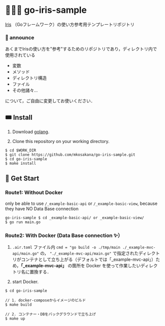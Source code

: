 # 🦸🏼‍♂️ go-iris-sample

[Iris](https://github.com/kataras/iris) （Goフレームワーク）の使い方参考用テンプレートリポジトリ  


### 📢 announce

あくまでIrisの使い方を"参考"するためのリポジトリであり，ディレクトリ内で使用されている

- 変数
- メソッド
- ディレクトリ構造
- ファイル
- その他諸々...

について，ご自由に変更してお使いください．


## 🎟 Install

1. Download [golang](https://go.dev).

2. Clone this repository on your working directory.

```shell
$ cd $WORK_DIR
$ git clone https://github.com/mkosakana/go-iris-sample.git
$ cd go-iris-sample
$ make install
```


## 🐲 Get Start

### Route1: Without Docker
only be able to use `/_example-basic-api` or `/_example-basic-view`, because they have NO Data Base connection

```shell
go-iris-sample $ cd _example-basic-api/ or _example-basic-view/
$ go run main.go
```


### Route2: With Docker (Data Base connection ✨）

1. `.air.toml` ファイル内 `cmd = "go build -o ./tmp/main ./_example-mvc-api/main.go"` の，
`"./_example-mvc-api/main.go"` で指定されたディレクトリがコンテナとして立ち上がる（デフォルトでは「_example-mvc-api」）ため，**「_example-mvc-api」** の箇所を Docker を使って作業したいディレクトリ名に置換する．

4. start Docker.

```shell
$ cd go-iris-sample

// 1. docker-composeからイメージのビルド
$ make build

// 2. コンテナー・DBをバックグラウンドで立ち上げ
$ make up
```
